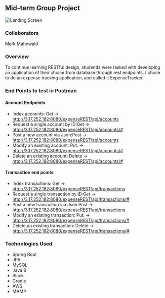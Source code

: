 ## Mid-term Group Project
![Landing Screen](https://img.publishthis.com/images/clientImages/cid1235/2015/05/e/c/d/ecddd192a9076283e2d5fcfb617d9702_clientImage_1000x667_xlarge_original_1.jpg)

### Collaborators

Mark Mahowald

### Overview
To continue learning RESTful design, studends were tasked with developing an application of their choice from database through rest endpoints. 
I chose to do an expense tracking application, and called it ExpenseTracker. 

### End Points to test in Postman

#### Account Endpoints
* Index accounts: Get -> http://3.17.252.182:8080/expenseREST/api/accounts 
* Request a single account by ID:Get ->  http://3.17.252.182:8080/expenseREST/api/accounts/#
* Post a new account via Json:Post ->  http://3.17.252.182:8080/expenseREST/api/accounts
* Modify an existing account: Put: -> http://3.17.252.182:8080/expenseREST/api/accounts/#
* Delete an existing account: Delete -> http://3.17.252.182:8080/expenseREST/api/accounts/#

#### Transaction end points
* Index transactions: Get -> http://3.17.252.182:8080/expenseREST/api/transactions 
* Request a single transaction by ID:Get ->  http://3.17.252.182:8080/expenseREST/api/transactions/#
* Post a new transaction via Json:Post ->  http://3.17.252.182:8080/expenseREST/api/transactions
* Modify an existing transaction: Put: -> http://3.17.252.182:8080/expenseREST/api/transactions/#
* Delete an existing transaction: Delete -> http://3.17.252.182:8080/expenseREST/api/transactions/#

### Technologies Used

* Spring Boot
* JPA
* MySQL
* Java 8 
* Slack
* Gradle
* AWS
* MAMP
